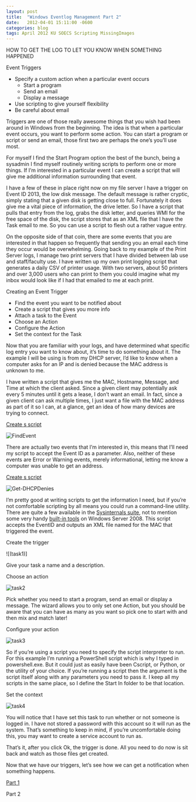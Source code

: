 ```yaml
---
layout: post
title:  "Windows Eventlog Management Part 2"
date:   2012-04-01 15:11:00 -0600
categories: blog
tags: April 2012 KU SOECS Scripting MissingImages
---
```

HOW TO GET THE LOG TO LET YOU KNOW WHEN SOMETHING HAPPENED

Event Triggers

* Specify a custom action when a particular event occurs
  * Start a program
  * Send an email
  * Display a message
* Use scripting to give yourself flexibility
* Be careful about email

Triggers are one of those really awesome things that you wish had been around in Windows from the beginning. The idea is that when a particular event occurs, you want to perform some action. You can start a program or script or send an email, those first two are perhaps the one’s you’ll use most.

For myself I find the Start Program option the best of the bunch, being a sysadmin I find myself routinely writing scripts to perform one or more things. If I’m interested in a particular event I can create a script that will give me additional information surrounding that event.

I have a few of these in place right now on my file server I have a trigger on Event ID 2013, the low disk message. The default message is rather cryptic, simply stating that a given disk is getting close to full. Fortunately it does give me a vital piece of information, the drive letter. So I have a script that pulls that entry from the log, grabs the disk letter, and queries WMI for the free space of the disk, the script stores that as an XML file that I have the Task email to me. So you can use a script to flesh out a rather vague entry.

On the opposite side of that coin, there are some events that you are interested in that happen so frequently that sending you an email each time they occur would be overwhelming. Going back to my example of the Print Server logs, I manage two print servers that I have divided between lab use and staff/faculty use. I have written up my own print logging script that generates a daily CSV of printer usage. With two servers, about 50 printers and over 3,000 users who can print to them you could imagine what my inbox would look like if I had that emailed to me at each print.

Creating an Event Trigger

* Find the event you want to be notified about
* Create a script that gives you more info
* Attach a task to the Event
* Choose an Action
* Configure the Action
* Set the context for the Task

Now that you are familiar with your logs, and have determined what specific log entry you want to know about, it’s time to do something about it. The example I will be using is from my DHCP server, I’d like to know when a computer asks for an IP and is denied because the MAC address is unknown to me.

I have written a script that gives me the MAC, Hostname, Message, and Time at which the client asked. Since a given client may potentially ask every 5 minutes until it gets a lease, I don’t want an email. In fact, since a given client can ask multiple times, I just want a file with the MAC address as part of it so I can, at a glance, get an idea of how many devices are trying to connect.

[Create s script]()

![FindEvent]()

There are actually two events that I’m interested in, this means that I’ll need my script to accept the Event ID as a parameter. Also, neither of these events are Error or Warning events, merely informational, letting me know a computer was unable to get an address.

[Create s script](https://github.com/jeffpatton1971/mod-posh/blob/master/powershell/production/Get-DHCPDenies.ps1)

![Get-DHCPDenies]()

I’m pretty good at writing scripts to get the information I need, but if you’re not comfortable scripting by all means you could run a command-line utility. There are quite a few available in the [Sysinternals suite](http://technet.microsoft.com/en-us/sysinternals/bb545021), not to mention some very handy [built-in tools](http://technet.microsoft.com/en-us/library/dd560674(v=WS.10).aspx) on Windows Server 2008. This script accepts the EventID and outputs an XML file named for the MAC that triggered the event.

Create the trigger

![(task1)]

Give your task a name and a description.

Choose an action

![task2]()

Pick whether you need to start a program, send an email or display a message. The wizard allows you to only set one Action, but you should be aware that you can have as many as you want so pick one to start with and then mix and match later!

Configure your action

![task3]()

So if you’re using a script you need to specify the script interpreter to run. For this example I’m running a PowerShell script which is why I typed in powershell.exe. But it could just as easily have been Cscript, or Python, or the utility of your choice. If you’re running a script then the argument is the script itself along with any parameters you need to pass it. I keep all my scripts in the same place, so I define the Start In folder to be that location.

Set the context

![task4]()

You will notice that I have set this task to run whether or not someone is logged in. I have not stored a password with this account so it will run as the system. That’s something to keep in mind, if you’re uncomfortable doing this, you may want to create a service account to run as.

That’s it, after you click Ok, the trigger is done. All you need to do now is sit back and watch as those files get created.

Now that we have our triggers, let’s see how we can get a notification when something happens.

[Part 1](2012-04-01-windows-eventlog-management-part1.md)

Part 2
